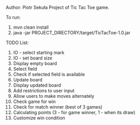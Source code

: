 Author: Piotr Sekuła
Project of Tic Tac Toe game.

To run:
1. mvn clean install
2. java -jar PROJECT_DIRECTORY/target/TicTacToe-1.0.jar

TODO List:
1. IO - select starting mark
2. IO - set board size
3. Display empty board
4. Select field
5. Check if selected field is available
6. Update board
7. Display updated board
8. Add restrictions to user input
9. Allow users to make moves alternately
10. Check game for win
11. Check for match winner (best of 3 games)
12. Calculating points (3 - for game winner, 1 - when its draw)
13. Customize win condition

